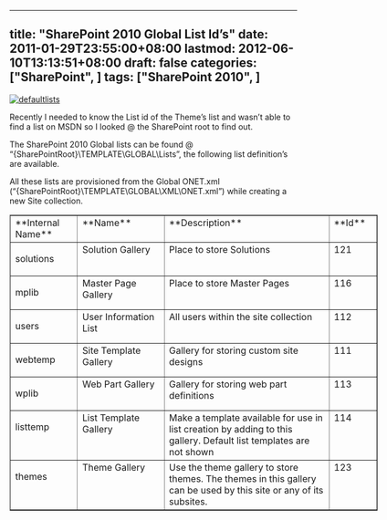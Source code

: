 
---
title: "SharePoint 2010 Global List Id’s"
date: 2011-01-29T23:55:00+08:00
lastmod: 2012-06-10T13:13:51+08:00
draft: false
categories: ["SharePoint", ]
tags: ["SharePoint 2010", ]
---


[![defaultlists](https://public.bay.livefilestore.com/y1pK0CGP62PmZ3tkfiIAlp8H8YxMyPx2FkipJR8IJhLgvKB9tG3qwA2wQlmy547D35CX9YmKzGxyNPYc_3NzPvIrQ/defaultlists_thumb.png?psid=1 "defaultlists")](https://public.bay.livefilestore.com/y1poLLrRhyU_cPBKTI6QZi6unjMipeX8S16cjZTNVwDY_PPbaNAnmiY5J615fi2GXfx1RVWBwLLrimvAs-N6bkOjQ/defaultlists.png?psid=1)

Recently I needed to know the List id of the Theme’s list and wasn’t able to find a list on MSDN so I looked @ the SharePoint root to find out.

The SharePoint 2010 Global lists can be found @ “{SharePointRoot}\TEMPLATE\GLOBAL\Lists”, the following list definition’s are available.

All these lists are provisioned from the Global ONET.xml (“{SharePointRoot}\TEMPLATE\GLOBAL\XML\ONET.xml”) while creating a new Site collection.


<table style="width: 645px;" border="1" cellspacing="0" cellpadding="2">
<tbody>
<tr>
<td valign="top" width="106">**Internal Name**</td>
<td valign="top" width="151">**Name**</td>
<td valign="top" width="319">**Description**</td>
<td valign="top" width="67">**Id**</td>
</tr>
<tr>
<td valign="top" width="107">


solutions

</td>
<td valign="top" width="151">Solution Gallery</td>
<td valign="top" width="318">Place to store Solutions</td>
<td valign="top" width="68">121</td>
</tr>
<tr>
<td valign="top" width="108">


mplib   

</td>
<td valign="top" width="150">Master Page Gallery</td>
<td valign="top" width="316">Place to store Master Pages</td>
<td valign="top" width="69">116</td>
</tr>
<tr>
<td valign="top" width="108">


users   

</td>
<td valign="top" width="150">User Information List</td>
<td valign="top" width="316">All users within the site collection</td>
<td valign="top" width="69">112</td>
</tr>
<tr>
<td valign="top" width="108">


webtemp 

</td>
<td valign="top" width="150">Site Template Gallery</td>
<td valign="top" width="316">Gallery for storing custom site designs</td>
<td valign="top" width="69">111</td>
</tr>
<tr>
<td valign="top" width="108">


wplib   

</td>
<td valign="top" width="150">Web Part Gallery</td>
<td valign="top" width="316">Gallery for storing web part definitions</td>
<td valign="top" width="69">113</td>
</tr>
<tr>
<td valign="top" width="108">


listtemp    


</td>
<td valign="top" width="150">List Template Gallery</td>
<td valign="top" width="316">Make a template available for use in list creation by adding to this gallery. Default list templates are not shown</td>
<td valign="top" width="69">114</td>
</tr>
<tr>
<td valign="top" width="108">


themes

</td>
<td valign="top" width="150">Theme Gallery</td>
<td valign="top" width="316">Use the theme gallery to store themes. The themes in this gallery can be used by this site or any of its subsites.</td>
<td valign="top" width="70">123</td>
</tr>
</tbody>
</table>

